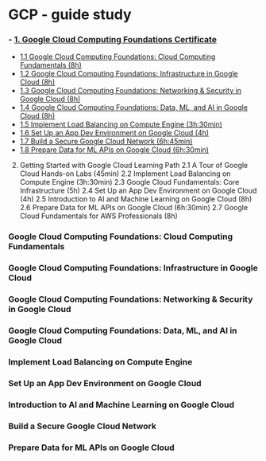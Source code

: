 # GCP - guide study

### - [1. Google Cloud Computing Foundations Certificate](#gcp-study-notes/blob/main)
   - [1.1 Google Cloud Computing Foundations: Cloud Computing Fundamentals (8h)](#google-cloud-computing-foundations-cloud-computing-fundamentals)
   - [1.2 Google Cloud Computing Foundations: Infrastructure in Google Cloud (8h)](#google-cloud-computing-foundations-infrastructure-in-google-cloud)
   - [1.3 Google Cloud Computing Foundations: Networking & Security in Google Cloud (8h)](#google-cloud-computing-foundations-networking--security-in-google-cloud)
   - [1.4 Google Cloud Computing Foundations: Data, ML, and AI in Google Cloud (8h)](#google-cloud-computing-foundations-data-ml-and-ai-in-google-cloud)
   - [1.5 Implement Load Balancing on Compute Engine (3h:30min)](#implement-load-balancing-on-compute-engine)
   - [1.6 Set Up an App Dev Environment on Google Cloud (4h)](#set-up-an-app-dev-environment-on-google-cloud)
   - [1.7 Build a Secure Google Cloud Network (6h:45min)](#build-a-secure-google-cloud-network)
   - [1.8 Prepare Data for ML APIs on Google Cloud (6h:30min)](#prepare-data-for-ml-apis-on-google-cloud)

2. Getting Started with Google Cloud Learning Path
   2.1 A Tour of Google Cloud Hands-on Labs (45min)
   2.2 Implement Load Balancing on Compute Engine (3h:30min)
   2.3 Google Cloud Fundamentals: Core Infrastructure (5h)
   2.4 Set Up an App Dev Environment on Google Cloud (4h)
   2.5 Introduction to AI and Machine Learning on Google Cloud (8h)
   2.6 Prepare Data for ML APIs on Google Cloud (6h:30min)
   2.7 Google Cloud Fundamentals for AWS Professionals (8h)


### Google Cloud Computing Foundations: Cloud Computing Fundamentals 


### Google Cloud Computing Foundations: Infrastructure in Google Cloud


### Google Cloud Computing Foundations: Networking & Security in Google Cloud


### Google Cloud Computing Foundations: Data, ML, and AI in Google Cloud


### Implement Load Balancing on Compute Engine


### Set Up an App Dev Environment on Google Cloud


### Introduction to AI and Machine Learning on Google Cloud


### Build a Secure Google Cloud Network


### Prepare Data for ML APIs on Google Cloud









